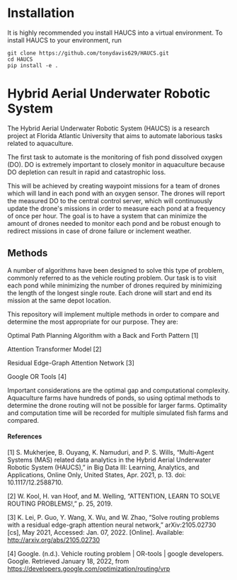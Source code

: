 # Installation

It is highly recommended you install HAUCS into a virtual environment. To install HAUCS to your environment, run

    git clone https://github.com/tonydavis629/HAUCS.git
    cd HAUCS
    pip install -e .

# Hybrid Aerial Underwater Robotic System
The Hybrid Aerial Underwater Robotic System (HAUCS) is a research project at Florida Atlantic University that aims to automate laborious tasks related to aquaculture. 

The first task to automate is the monitoring of fish pond dissolved oxygen (DO). DO is extremely important to closely monitor in aquaculture because DO depletion can result in rapid and catastrophic loss. 

This will be achieved by creating waypoint missions for a team of drones which will land in each pond with an oxygen sensor. The drones will report the measured DO to the central control server, which will continuously update the drone's missions in order to measure each pond at a frequency of once per hour. The goal is to have a system that can minimize the amount of drones needed to monitor each pond and be robust enough to redirect missions in case of drone failure or inclement weather. 

## Methods

A number of algorithms have been designed to solve this type of problem, commonly referred to as the vehicle routing problem. Our task is to visit each pond while  minimizing the number of drones required by minimizing the length of the longest single route. Each drone will start and end its mission at the same depot location.

This repository will implement multiple methods in order to compare and determine the most appropriate for our purpose. They are:

Optimal Path Planning Algorithm with a Back and Forth Pattern [1]

Attention Transformer Model [2]

Residual Edge-Graph Attention Network [3]

Google OR Tools [4]

Important considerations are the optimal gap and computational complexity. Aquaculture farms have hundreds of ponds, so using optimal methods to determine the drone routing will not be possible for larger farms. Optimality and computation time will be recorded for multiple simulated fish farms and compared.


#### References

[1] S. Mukherjee, B. Ouyang, K. Namuduri, and P. S. Wills, “Multi-Agent Systems (MAS) related data analytics in the Hybrid Aerial Underwater Robotic System (HAUCS),” in Big Data III: Learning, Analytics, and Applications, Online Only, United States, Apr. 2021, p. 13. doi: 10.1117/12.2588710.

[2] W. Kool, H. van Hoof, and M. Welling, “ATTENTION, LEARN TO SOLVE ROUTING PROBLEMS!,” p. 25, 2019.

[3] K. Lei, P. Guo, Y. Wang, X. Wu, and W. Zhao, “Solve routing problems with a residual edge-graph attention neural network,” arXiv:2105.02730 [cs], May 2021, Accessed: Jan. 07, 2022. [Online]. Available: http://arxiv.org/abs/2105.02730

[4] Google. (n.d.). Vehicle routing problem | OR-tools | google developers. Google. Retrieved January 18, 2022, from https://developers.google.com/optimization/routing/vrp 


